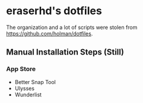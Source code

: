 # eraserhd's dotfiles

The organization and a lot of scripts were stolen from https://github.com/holman/dotfiles.

## Manual Installation Steps (Still)

### App Store

* Better Snap Tool
* Ulysses
* Wunderlist
